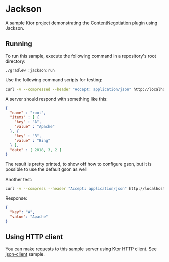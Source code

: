 # Jackson

A sample Ktor project demonstrating the [ContentNegotiation](https://ktor.io/docs/serialization.html) plugin using Jackson.

## Running

To run this sample, execute the following command in a repository's root directory:

```
./gradlew :jackson:run
```
 
Use the following command scripts for testing:

```bash
curl -v --compressed --header "Accept: application/json" http://localhost:8080/v1
```

A server should respond with something like this:

```json
{
  "name" : "root",
  "items" : [ {
    "key" : "A",
    "value" : "Apache"
  }, {
    "key" : "B",
    "value" : "Bing"
  } ],
  "date" : [ 2018, 3, 2 ]
}
```

The result is pretty printed, to show off how to configure gson, but it is possible to use the default gson as well

Another test:

```bash
curl -v --compress --header "Accept: application/json" http://localhost:8080/v1/item/A
```
 
Response:

```json
{
  "key": "A",
  "value": "Apache"
}
```

## Using HTTP client

You can make requests to this sample server using Ktor HTTP client. 
See [json-client](../json-client/README.md) sample.